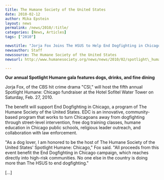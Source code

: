 ```yaml
---
title: The Humane Society of the United States
date: 2010-02-12
author: Mika Epstein
layout: news
permalink: /news/2010/:title/
categories: [News, Articles]
tags: ["2010"]

newstitle: "Jorja Fox Joins The HSUS to Help End Dogfighting in Chicago  "
newsauthor: Staff  
newssource: The Humane Society of the United States  
newsurl: http://www.humanesociety.org/news/news/2010/02/spotlight\_humane\_chicago_021210.html  

---
```


**Our annual Spotlight Humane gala features dogs, drinks, and fine dining**

Jorja Fox, of the CBS hit crime drama "CSI," will host the fifth annual Spotlight Humane: Chicago fundraiser at the Hotel Sofitel Water Tower on Saturday, Feb. 27, 2010.

The benefit will support End Dogfighting in Chicago, a program of The Humane Society of the United States. EDC is an innovative, community-based program that works to turn Chicagoans away from dogfighting through street-level intervention, free dog training classes, humane education in Chicago public schools, religious leader outreach, and collaboration with law enforcement.

"As a dog lover, I am honored to be the host of The Humane Society of the United States' Spotlight Humane: Chicago," Fox said. "All proceeds from this event benefit the End Dogfighting in Chicago campaign, which reaches directly into high-risk communities. No one else in the country is doing more than The HSUS to end dogfighting."

[...]  
